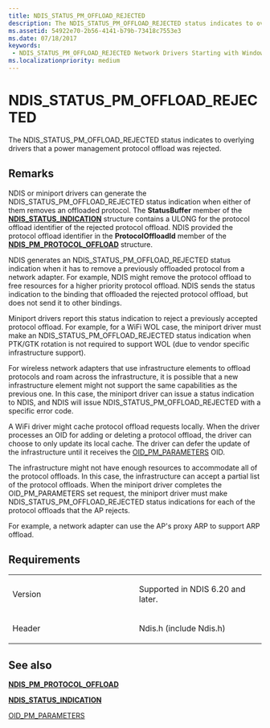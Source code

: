 ```yaml
---
title: NDIS_STATUS_PM_OFFLOAD_REJECTED
description: The NDIS_STATUS_PM_OFFLOAD_REJECTED status indicates to overlying drivers that a power management protocol offload was rejected.
ms.assetid: 54922e70-2b56-4141-b79b-73418c7553e3
ms.date: 07/18/2017
keywords:
 - NDIS_STATUS_PM_OFFLOAD_REJECTED Network Drivers Starting with Windows Vista
ms.localizationpriority: medium
---
```


# NDIS\_STATUS\_PM\_OFFLOAD\_REJECTED


The NDIS\_STATUS\_PM\_OFFLOAD\_REJECTED status indicates to overlying drivers that a power management protocol offload was rejected.

Remarks
-------

NDIS or miniport drivers can generate the NDIS\_STATUS\_PM\_OFFLOAD\_REJECTED status indication when either of them removes an offloaded protocol. The **StatusBuffer** member of the [**NDIS\_STATUS\_INDICATION**](https://docs.microsoft.com/windows-hardware/drivers/ddi/content/ndis/ns-ndis-_ndis_status_indication) structure contains a ULONG for the protocol offload identifier of the rejected protocol offload. NDIS provided the protocol offload identifier in the **ProtocolOffloadId** member of the [**NDIS\_PM\_PROTOCOL\_OFFLOAD**](https://docs.microsoft.com/windows-hardware/drivers/ddi/content/ntddndis/ns-ntddndis-_ndis_pm_protocol_offload) structure.

NDIS generates an NDIS\_STATUS\_PM\_OFFLOAD\_REJECTED status indication when it has to remove a previously offloaded protocol from a network adapter. For example, NDIS might remove the protocol offload to free resources for a higher priority protocol offload. NDIS sends the status indication to the binding that offloaded the rejected protocol offload, but does not send it to other bindings.

Miniport drivers report this status indication to reject a previously accepted protocol offload. For example, for a WiFi WOL case, the miniport driver must make an NDIS\_STATUS\_PM\_OFFLOAD\_REJECTED status indication when PTK/GTK rotation is not required to support WOL (due to vendor specific infrastructure support).

For wireless network adapters that use infrastructure elements to offload protocols and roam across the infrastructure, it is possible that a new infrastructure element might not support the same capabilities as the previous one. In this case, the miniport driver can issue a status indication to NDIS, and NDIS will issue NDIS\_STATUS\_PM\_OFFLOAD\_REJECTED with a specific error code.

A WiFi driver might cache protocol offload requests locally. When the driver processes an OID for adding or deleting a protocol offload, the driver can choose to only update its local cache. The driver can defer the update of the infrastructure until it receives the [OID\_PM\_PARAMETERS](https://docs.microsoft.com/windows-hardware/drivers/network/oid-pm-parameters) OID.

The infrastructure might not have enough resources to accommodate all of the protocol offloads. In this case, the infrastructure can accept a partial list of the protocol offloads. When the miniport driver completes the OID\_PM\_PARAMETERS set request, the miniport driver must make NDIS\_STATUS\_PM\_OFFLOAD\_REJECTED status indications for each of the protocol offloads that the AP rejects.

For example, a network adapter can use the AP's proxy ARP to support ARP offload.

Requirements
------------

<table>
<colgroup>
<col width="50%" />
<col width="50%" />
</colgroup>
<tbody>
<tr class="odd">
<td><p>Version</p></td>
<td><p>Supported in NDIS 6.20 and later.</p></td>
</tr>
<tr class="even">
<td><p>Header</p></td>
<td>Ndis.h (include Ndis.h)</td>
</tr>
</tbody>
</table>

## See also


[**NDIS\_PM\_PROTOCOL\_OFFLOAD**](https://docs.microsoft.com/windows-hardware/drivers/ddi/content/ntddndis/ns-ntddndis-_ndis_pm_protocol_offload)

[**NDIS\_STATUS\_INDICATION**](https://docs.microsoft.com/windows-hardware/drivers/ddi/content/ndis/ns-ndis-_ndis_status_indication)

[OID\_PM\_PARAMETERS](https://docs.microsoft.com/windows-hardware/drivers/network/oid-pm-parameters)

 

 




